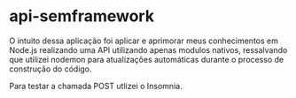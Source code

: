 # api-semframework

O intuito dessa aplicação foi aplicar e aprimorar meus conhecimentos em Node.js realizando uma API utilizando apenas modulos nativos, ressalvando que utilizei nodemon para atualizações automáticas durante o processo de construção do código.

Para testar a chamada POST utlizei o Insomnia.